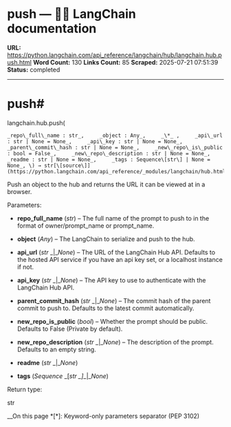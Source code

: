 # push — 🦜🔗 LangChain  documentation

**URL:** https://python.langchain.com/api_reference/langchain/hub/langchain.hub.push.html
**Word Count:** 130
**Links Count:** 85
**Scraped:** 2025-07-21 07:51:39
**Status:** completed

---

# push\#

langchain.hub.push\(

    _repo\_full\_name : str_,     _object : Any_,     _\*_ ,     _api\_url : str | None = None_,     _api\_key : str | None = None_,     _parent\_commit\_hash : str | None = None_,     _new\_repo\_is\_public : bool = False_,     _new\_repo\_description : str | None = None_,     _readme : str | None = None_,     _tags : Sequence\[str\] | None = None_, \) → str[\[source\]](https://python.langchain.com/api_reference/_modules/langchain/hub.html#push)\#     

Push an object to the hub and returns the URL it can be viewed at in a browser.

Parameters:     

  * **repo\_full\_name** \(_str_\) – The full name of the prompt to push to in the format of owner/prompt\_name or prompt\_name.

  * **object** \(_Any_\) – The LangChain to serialize and push to the hub.

  * **api\_url** \(_str_ _|__None_\) – The URL of the LangChain Hub API. Defaults to the hosted API service if you have an api key set, or a localhost instance if not.

  * **api\_key** \(_str_ _|__None_\) – The API key to use to authenticate with the LangChain Hub API.

  * **parent\_commit\_hash** \(_str_ _|__None_\) – The commit hash of the parent commit to push to. Defaults to the latest commit automatically.

  * **new\_repo\_is\_public** \(_bool_\) – Whether the prompt should be public. Defaults to False \(Private by default\).

  * **new\_repo\_description** \(_str_ _|__None_\) – The description of the prompt. Defaults to an empty string.

  * **readme** \(_str_ _|__None_\)

  * **tags** \(_Sequence_ _\[__str_ _\]__|__None_\)

Return type:     

str

__On this page   *[\*]: Keyword-only parameters separator (PEP 3102)